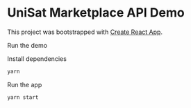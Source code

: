 # UniSat Marketplace API Demo

This project was bootstrapped with [Create React App](https://github.com/facebook/create-react-app).

Run the demo

Install dependencies

```bash
yarn
```

Run the app

```bash
yarn start
```
